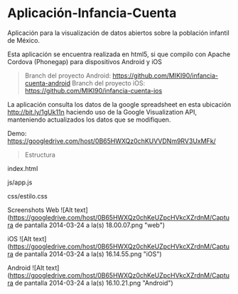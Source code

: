 Aplicación-Infancia-Cuenta
==========================

Aplicación para la visualización de datos abiertos sobre la población infantil de México.

Esta aplicación se encuentra realizada en html5, si que compilo con Apache Cordova (Phonegap) para dispositivos Android y iOS

> Branch del proyecto Android: https://github.com/MIKI90/infancia-cuenta-android
> Branch del proyecto iOS: https://github.com/MIKI90/infancia-cuenta-ios


La aplicación consulta los datos de la google spreadsheet en esta ubicación http://bit.ly/1gUk11n haciendo uso de la Google Visualization API, manteniendo actualizados los datos que se modifiquen.

Demo:  https://googledrive.com/host/0B65HWXQz0chKUVVDNm9RV3UxMFk/

>Estructura 

index.html

js/app.js

css/estilo.css

Screenshots
Web
![Alt text](https://googledrive.com/host/0B65HWXQz0chKeUZpcHVkcXZrdnM/Captura de pantalla 2014-03-24 a la(s) 18.00.07.png "web")

iOS
![Alt text](https://googledrive.com/host/0B65HWXQz0chKeUZpcHVkcXZrdnM/Captura de pantalla 2014-03-24 a la(s) 16.14.55.png "iOS")

Android
![Alt text](https://googledrive.com/host/0B65HWXQz0chKeUZpcHVkcXZrdnM/Captura de pantalla 2014-03-24 a la(s) 16.10.21.png "Android")
